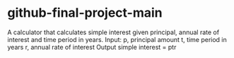 # github-final-project-main
A calculator that calculates simple interest given principal, annual rate of interest and time period in years. Input: p, principal amount t, time period in years r, annual rate of interest Output simple interest = ptr
